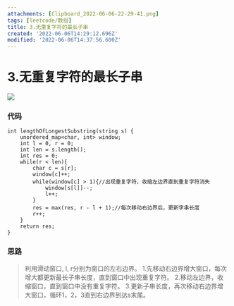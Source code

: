 ```yaml
---
attachments: [Clipboard_2022-06-06-22-29-41.png]
tags: [leetcode/数组]
title: 3.无重复字符的最长子串
created: '2022-06-06T14:29:12.696Z'
modified: '2022-06-06T14:37:56.600Z'
---
```


# 3.无重复字符的最长子串

![](@attachment/Clipboard_2022-06-06-22-29-41.png)

### 代码

    int lengthOfLongestSubstring(string s) {
        unordered_map<char, int> window;
        int l = 0, r = 0;
        int len = s.length();
        int res = 0;
        while(r < len){
            char c = s[r];
            window[c]++;
            while(window[c] > 1){//出现重复字符，收缩左边界直到重复字符消失
                window[s[l]]--;
                l++;
            }
            res = max(res, r - l + 1);//每次移动右边界后，更新字串长度
            r++;
        }
        return res;
    }

### 思路
> 利用滑动窗口, l, r分别为窗口的左右边界。
> 1.先移动右边界增大窗口，每次增大都更新最长子串长度，直到窗口中出现重复字符。
  2.移动左边界，收缩窗口，直到窗口中没有重复字符。
  3.更新子串长度，再次移动右边界增大窗口，循环1，2，3直到右边界到达s末尾。



